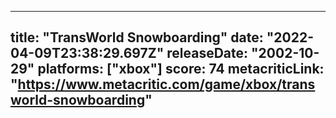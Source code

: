 
---
title: "TransWorld Snowboarding"
date: "2022-04-09T23:38:29.697Z"
releaseDate: "2002-10-29"
platforms: ["xbox"]
score: 74
metacriticLink: "https://www.metacritic.com/game/xbox/transworld-snowboarding"
---
